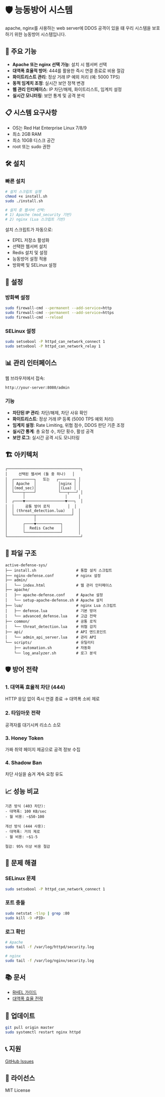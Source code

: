 # 🛡️ 능동방어 시스템

apache, nginx를 사용하는 web server에 DDOS 공격이 있을 떄
우리 시스템을 보호하기 위한 능동방어 시스템입니다.

## 🚀 주요 기능

- **Apache 또는 nginx 선택 가능**: 설치 시 웹서버 선택
- **대역폭 효율적 방어**: 444를 활용한 즉시 연결 종료로 비용 절감
- **화이트리스트 관리**: 정상 거래 IP 예외 처리 (예: 5000 TPS)
- **동적 임계치 조정**: 실시간 보안 정책 변경
- **웹 관리 인터페이스**: IP 차단/해제, 화이트리스트, 임계치 설정
- **실시간 모니터링**: 보안 통계 및 공격 분석

## 📋 시스템 요구사항

- OS는 Red Hat Enterprise Linux 7/8/9
- 최소 2GB RAM
- 최소 10GB 디스크 공간
- root 또는 sudo 권한

## 🛠️ 설치

### 빠른 설치

```bash
# 설치 스크립트 실행
chmod +x install.sh
sudo ./install.sh

# 설치 중 웹서버 선택:
# 1) Apache (mod_security 기반)
# 2) nginx (Lua 스크립트 기반)
```

설치 스크립트가 자동으로:
- EPEL 저장소 활성화
- 선택한 웹서버 설치
- Redis 설치 및 설정
- 능동방어 설정 적용
- 방화벽 및 SELinux 설정

## 🔧 설정

### 방화벽 설정

```bash
sudo firewall-cmd --permanent --add-service=http
sudo firewall-cmd --permanent --add-service=https
sudo firewall-cmd --reload
```

### SELinux 설정

```bash
sudo setsebool -P httpd_can_network_connect 1
sudo setsebool -P httpd_can_network_relay 1
```

## 📊 관리 인터페이스

웹 브라우저에서 접속:

```
http://your-server:8080/admin
```

### 기능

- **차단된 IP 관리**: 차단/해제, 차단 사유 확인
- **화이트리스트**: 정상 거래 IP 등록 (5000 TPS 예외 처리)
- **임계치 설정**: Rate Limiting, 위협 점수, DDOS 판단 기준 조정
- **실시간 통계**: 총 요청 수, 차단 횟수, 활성 공격
- **보안 로그**: 실시간 공격 시도 모니터링

## 🏗️ 아키텍처

```
┌─────────────────────────────────┐
│     선택된 웹서버 (둘 중 하나)   │
│  ┌─────────┐   또는   ┌───────┐ │
│  │ Apache  │          │nginx │ │
│  │(mod_sec)│          │(Lua) │ │
│  └────┬────┘          └───┬───┘ │
│       │                  │     │
│  ┌────▼──────────────────▼───┐  │
│  │     공통 방어 로직        │  │
│  │ (threat_detection.lua)   │  │
│  └─────────┬────────────────┘  │
│            │                   │
│       ┌────▼───────────┐       │
│       │  Redis Cache   │       │
│       └────────────────┘       │
└─────────────────────────────────┘
```

## 📁 파일 구조

```
active-defense-sys/
├── install.sh                  # 통합 설치 스크립트
├── nginx-defense.conf          # nginx 설정
├── admin/
│   └── index.html              # 웹 관리 인터페이스
├── apache/
│   ├── apache-defense.conf     # Apache 설정
│   └── setup-apache-defense.sh # Apache 설치
├── lua/                        # nginx Lua 스크립트
│   ├── defense.lua             # 기본 방어
│   └── advanced_defense.lua    # 고급 전략
├── common/                     # 공통 로직
│   └── threat_detection.lua    # 위협 감지
├── api/                        # API 엔드포인트
│   └── admin_api_server.lua    # 관리 API
└── scripts/                    # 유틸리티
    ├── automation.sh           # 자동화
    └── log_analyzer.sh         # 로그 분석
```

## 🛡️ 방어 전략

### 1. 대역폭 효율적 차단 (444)

HTTP 응답 없이 즉시 연결 종료 → 대역폭 소비 제로

### 2. 타임아웃 전략

공격자를 대기시켜 리소스 소모

### 3. Honey Token

가짜 취약 페이지 제공으로 공격 정보 수집

### 4. Shadow Ban

차단 사실을 숨겨 계속 요청 유도

## 📈 성능 비교

```
기존 방식 (403 차단):
- 대역폭: 100 KB/sec
- 월 비용: ~$50-100

개선 방식 (444 사용):
- 대역폭: 거의 제로
- 월 비용: ~$1-5

절감: 95% 이상 비용 절감
```

## 🔧 문제 해결

### SELinux 문제
```bash
sudo setsebool -P httpd_can_network_connect 1
```

### 포트 충돌
```bash
sudo netstat -tlnp | grep :80
sudo kill -9 <PID>
```

### 로그 확인
```bash
# Apache
sudo tail -f /var/log/httpd/security.log

# nginx
sudo tail -f /var/log/nginx/security.log
```

## 📚 문서

- [RHEL 가이드](docs/RHEL_GUIDE.md)
- [대역폭 효율 전략](docs/BANDWIDTH_EFFICIENCY.md)

## 🔄 업데이트

```bash
git pull origin master
sudo systemctl restart nginx httpd
```

## 📞 지원

[GitHub Issues](https://github.com/supersignal/active-defense-sys/issues)

## 📜 라이선스

MIT License